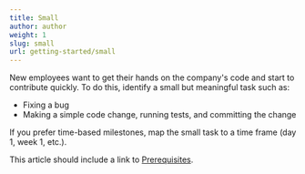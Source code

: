 ```yaml
---
title: Small
author: author
weight: 1
slug: small
url: getting-started/small
---
```


New employees want to get their hands on the company's code and start to contribute quickly. To do this, identify a small but meaningful task such as:

* Fixing a bug
* Making a simple code change, running tests, and committing the change

If you prefer time-based milestones, map the small task to a time frame (day 1, week 1, etc.).

This article should include a link to [Prerequisites]({{sitebase.url}}/dev-environment-setup/#prerequisites).
